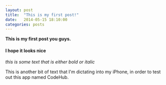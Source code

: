 ```yaml
---
layout: post
title:  "This is my first post!"
date:   2014-05-15 18:10:00
categories: posts
---
```


**This is my first post you guys.**

#### I hope it looks nice

_this is some text that is either bold or italic_

<!-- more -->

This is another bit of text that I'm dictating into my iPhone, in order to test out this app named CodeHub.